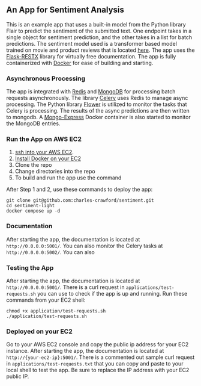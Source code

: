 ## An App for Sentiment Analysis

This is an example app that uses a built-in model from the Python library Flair to predict the 
sentiment of the submitted text. One endpoint takes in a single object for sentiment prediction, and 
the other takes in a list for batch predictions. The sentiment model used is a transformer based 
model trained on movie and product reviews that is located 
[here](https://nlp.informatik.hu-berlin.de/resources/models/sentiment-curated-distilbert/sentiment-en-mix-distillbert.pt).
The app uses the [Flask-RESTX](https://flask-restx.readthedocs.io/en/latest/) library for virtually 
free documentation. The app is fully containerized with [Docker](https://www.docker.com) for ease of 
building and starting.

### Asynchronous Processing
The app is integrated with [Redis](https://redis.io) and [MongoDB](https://www.mongodb.com) for
processing batch requests asynchronously. The library 
[Celery](https://docs.celeryproject.org/en/stable/getting-started/introduction.html) uses Redis 
to manage async processing. The Python library [Flower](https://flower.readthedocs.io/en/latest/) is
utilized to monitor the tasks that Celery is processing. The results of the async predictions are 
then written to mongodb. A [Mongo-Express](https://github.com/mongo-express/mongo-express) Docker 
container is also started to monitor the MongoDB entries.   

### Run the App on AWS EC2
1. [ssh into your AWS EC2](https://docs.aws.amazon.com/AWSEC2/latest/UserGuide/AccessingInstancesLinux.html).
2. [Install Docker on your EC2](https://docs.aws.amazon.com/AmazonECS/latest/developerguide/docker-basics.html)
3. Clone the repo
4. Change directories into the repo
5. To build and run the app use the command

After Step 1 and 2, use these commands to deploy the app:

`git clone git@github.com:charles-crawford/sentiment.git`<br>
`cd sentiment-light`<br>
`docker compose up -d`

### Documentation
After starting the app, the documentation is located at `http://0.0.0.0:5001/`. You can also monitor 
the Celery tasks at  `http://0.0.0.0:5002/`. You can also

### Testing the App
After starting the app, the documentation is located at `http://0.0.0.0:5001/`.
There is a curl request in `applications/test-requests.sh` you can use to check 
if the app is up and running. Run these commands from your EC2 shell:

`chmod +x application/test-requests.sh`<br>
`./application/test-requests.sh`

###  Deployed on your EC2
Go to your AWS EC2 console and copy the public ip address for your EC2 instance.
After starting the app, the documentation is located at `http://{your-ec2-ip}:5001/`.
There is a commented out sample curl request in `applications/test-requests.txt` that you can copy and 
paste to your local shell to test the app.  Be sure to replace the IP address with your EC2 public IP.